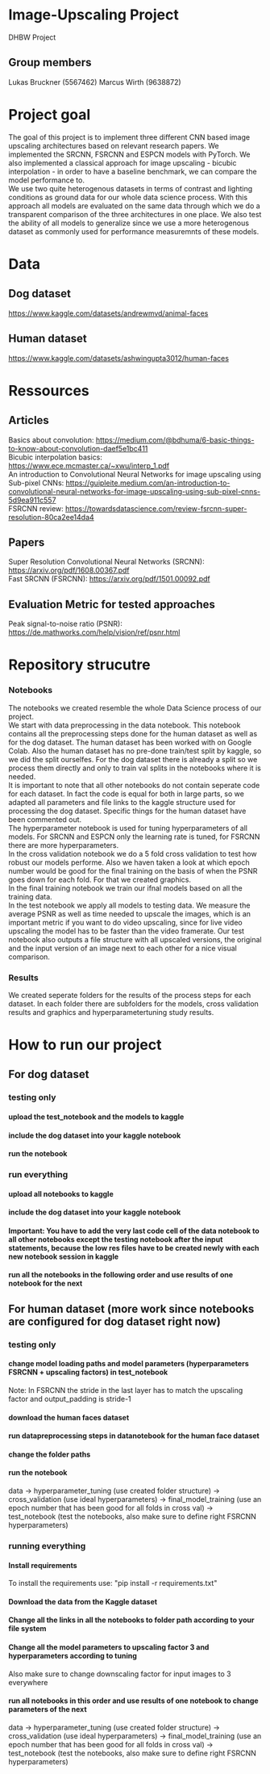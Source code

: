 # Image-Upscaling Project
DHBW Project
## Group members
Lukas Bruckner (5567462)
Marcus Wirth (9638872)

# Project goal
The goal of this project is to implement three different CNN based image upscaling architectures based on relevant research papers. We implemented the SRCNN, FSRCNN and ESPCN models with PyTorch. We also implemented a classical approach for image upscaling - bicubic interpolation - in order to have a baseline benchmark, we can compare the model performance to.<br>
We use two quite heterogenous datasets in terms of contrast and lighting conditions as ground data for our whole data science process. With this approach all models are evaluated on the same data through which we do a transparent comparison of the three architectures in one place. We also test the ability of all models to generalize since we use a more heterogenous dataset as commonly used for performance measuremnts of these models.

# Data
## Dog dataset
https://www.kaggle.com/datasets/andrewmvd/animal-faces

## Human dataset
https://www.kaggle.com/datasets/ashwingupta3012/human-faces


# Ressources
## Articles
Basics about convolution: https://medium.com/@bdhuma/6-basic-things-to-know-about-convolution-daef5e1bc411<br>
Bicubic interpolation basics: https://www.ece.mcmaster.ca/~xwu/interp_1.pdf<br>
An introduction to Convolutional Neural Networks for image upscaling using Sub-pixel CNNs: https://guipleite.medium.com/an-introduction-to-convolutional-neural-networks-for-image-upscaling-using-sub-pixel-cnns-5d9ea911c557<br>
FSRCNN review: https://towardsdatascience.com/review-fsrcnn-super-resolution-80ca2ee14da4<br>
## Papers
Super Resolution Convolutional Neural Networks (SRCNN): https://arxiv.org/pdf/1608.00367.pdf<br>
Fast SRCNN (FSRCNN): https://arxiv.org/pdf/1501.00092.pdf
## Evaluation Metric for tested approaches
Peak signal-to-noise ratio (PSNR): https://de.mathworks.com/help/vision/ref/psnr.html


# Repository strucutre

### Notebooks
The notebooks we created resemble the whole Data Science process of our project. <br>
We start with data preprocessing in the data notebook. This notebook contains all the preprocessing steps done for the human dataset as well as for the dog dataset. The human dataset has been worked with on Google Colab. Also the human dataset has no pre-done train/test split by kaggle, so we did the split ourselfes. For the dog dataset there is already a split so we process them directly and only to train val splits in the notebooks where it is needed.<br>
It is important to note that all other notebooks do not contain seperate code for each dataset. In fact the code is equal for both in large parts, so we adapted all parameters and file links to the kaggle structure used for processing the dog dataset. Specific things for the human dataset have been commented out.<br>
The hyperparameter notebook is used for tuning hyperparameters of all models. For SRCNN and ESPCN only the learning rate is tuned, for FSRCNN there are more hyperparameters.<br>
In the cross validation notebook we do a 5 fold cross validation to test how robust our models performe. Also we haven taken a look at which epoch number would be good for the final training on the basis of when the PSNR goes down for each fold. For that we created graphics.<br>
In the final training notebook we train our ifnal models based on all the training data.<br>
In the test notebook we apply all models to testing data. We measure the average PSNR as well as time needed to upscale the images, which is an important metric if you want to do video upscaling, since for live video upscaling the model has to be faster than the video framerate. Our test notebook also outputs a file structure with all upscaled versions, the original and the input version of an image next to each other for a nice visual comparison.

### Results
We created seperate folders for the results of the process steps for each dataset. In each folder there are subfolders for the models, cross validation results and graphics and hyperparametertuning study results.



# How to run our project

## For dog dataset

### testing only

#### upload the test_notebook and the models to kaggle

#### include the dog dataset into your kaggle notebook

#### run the notebook


### run everything

#### upload all notebooks to kaggle

#### include the dog dataset into your kaggle notebook

#### Important: You have to add the very last code cell of the data notebook to all other notebooks except the testing notebook after the input statements, because the low res files have to be created newly with each new notebook session in kaggle

#### run all the notebooks in the following order and use results of one notebook for the next





## For human dataset (more work since notebooks are configured for dog dataset right now)

### testing only

#### change model loading paths and model parameters (hyperparameters FSRCNN + upscaling factors) in test_notebook
Note: In FSRCNN the stride in the last layer has to match the upscaling factor and output_padding is stride-1

#### download the human faces dataset

#### run datapreprocessing steps in datanotebook for the human face dataset
#### change the folder paths

#### run the notebook
data -> hyperparameter_tuning (use created folder structure) -> cross_validation (use ideal hyperparameters) -> final_model_training (use an epoch number that has been good for all folds in cross val) -> test_notebook (test the notebooks, also make sure to define right FSRCNN hyperparameters)


### running everything
#### Install requirements
To install the requirements use: "pip install -r requirements.txt"

#### Download the data from the Kaggle dataset

#### Change all the links in all the notebooks to folder path according to your file system

#### Change all the model parameters to upscaling factor 3 and hyperparameters according to tuning
Also make sure to change downscaling factor for input images to 3 everywhere

#### run all notebooks in this order and use results of one notebook to change parameters of the next
data -> hyperparameter_tuning (use created folder structure) -> cross_validation (use ideal hyperparameters) -> final_model_training (use an epoch number that has been good for all folds in cross val) -> test_notebook (test the notebooks, also make sure to define right FSRCNN hyperparameters)


